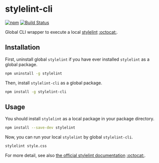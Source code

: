 # stylelint-cli

[![npm][npm-image]][npm-url]
[![Build Status][travis-image]][travis-url]

Global CLI wrapper to execute a local [stylelint][stylelint-io] [:octocat:][stylelint-github].


## Installation

First, uninstall global `stylelint` if you have ever installed
`stylelint` as a global package.

```sh
npm uninstall -g stylelint
```

Then, install `stylelint-cli` as a global package.

```sh
npm install -g stylelint-cli
```

## Usage

You should install `stylelint` as a local package in your package
directory.

```sh
npm install --save-dev stylelint
```

Now, you can run your local `stylelint` by global `stylelint-cli`.

```sh
stylelint style.css
```

For more detail, see also [the official stylelint documentation][stylelint-io] [:octocat:][stylelint-github].

[stylelint-io]: http://stylelint.io
[stylelint-github]: https://github.com/stylelint/stylelint

[npm-image]: https://img.shields.io/npm/v/stylelint-cli.svg
[npm-url]: https://www.npmjs.com/stylelint-cli

[travis-image]: https://travis-ci.org/whizark/stylelint-cli.svg?branch=master
[travis-url]: https://travis-ci.org/whizark/stylelint-cli
